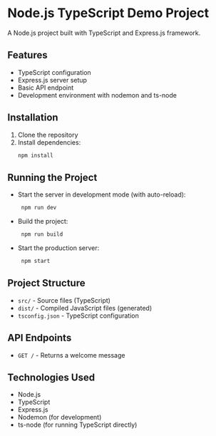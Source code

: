# Node.js TypeScript Demo Project

A Node.js project built with TypeScript and Express.js framework.

## Features

- TypeScript configuration
- Express.js server setup
- Basic API endpoint
- Development environment with nodemon and ts-node

## Installation

1. Clone the repository
2. Install dependencies:
   ```bash
   npm install
   ```

## Running the Project

- Start the server in development mode (with auto-reload):
  ```bash
   npm run dev
   ```
- Build the project:
  ```bash
   npm run build
   ```
- Start the production server:
  ```bash
   npm start
   ```

## Project Structure

- `src/` - Source files (TypeScript)
- `dist/` - Compiled JavaScript files (generated)
- `tsconfig.json` - TypeScript configuration

## API Endpoints

- `GET /` - Returns a welcome message

## Technologies Used

- Node.js
- TypeScript
- Express.js
- Nodemon (for development)
- ts-node (for running TypeScript directly) 